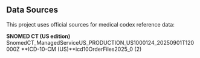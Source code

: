 ## Data Sources
This project uses official sources for medical codex reference data:

**SNOMED CT (US edition)** SnomedCT_ManagedServiceUS_PRODUCTION_US1000124_20250901T120000Z 
**ICD-10-CM (US)**icd10OrderFiles2025_0 (2)
